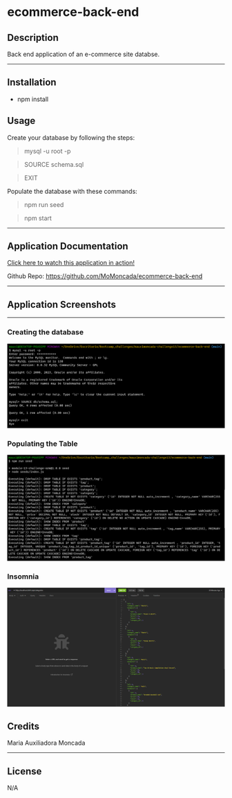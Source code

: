 # ecommerce-back-end

## Description
Back end application of an e-commerce site databse.

-------------------



## Installation

* npm install


## Usage

Create your database by following the steps:
> mysql -u root -p

> SOURCE schema.sql

> EXIT

Populate the database with these commands:
> npm run seed

> npm start

------

## Application Documentation

[Click here to watch this application in action!]()


Github Repo: https://github.com/MoMoncada/ecommerce-back-end



---------------------




## Application Screenshots
---------------------

### Creating the database

![sql-schema.sql](./assets/sql-db.png)


### Populating the Table

![npm-run-seed](./assets/npm-run-seed.png)


### Insomnia
![insomnia](./assets/insomnia.png)





## Credits
Maria Auxiliadora Moncada 


------------

## License
N/A